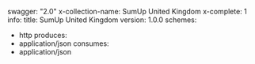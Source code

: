 swagger: "2.0"
x-collection-name: SumUp United Kingdom
x-complete: 1
info:
  title: SumUp United Kingdom
  version: 1.0.0
schemes:
- http
produces:
- application/json
consumes:
- application/json